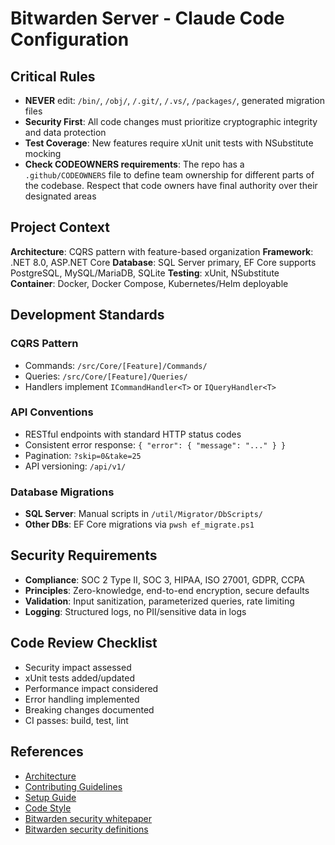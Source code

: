 # Bitwarden Server - Claude Code Configuration

## Critical Rules

- **NEVER** edit: `/bin/`, `/obj/`, `/.git/`, `/.vs/`, `/packages/`, generated migration files
- **Security First**: All code changes must prioritize cryptographic integrity and data protection
- **Test Coverage**: New features require xUnit unit tests with NSubstitute mocking
- **Check CODEOWNERS requirements**: The repo has a `.github/CODEOWNERS` file to define team ownership for different parts of the codebase. Respect that code owners have final authority over their designated areas

## Project Context

**Architecture**: CQRS pattern with feature-based organization
**Framework**: .NET 8.0, ASP.NET Core
**Database**: SQL Server primary, EF Core supports PostgreSQL, MySQL/MariaDB, SQLite
**Testing**: xUnit, NSubstitute
**Container**: Docker, Docker Compose, Kubernetes/Helm deployable

## Development Standards

### CQRS Pattern

- Commands: `/src/Core/[Feature]/Commands/`
- Queries: `/src/Core/[Feature]/Queries/`
- Handlers implement `ICommandHandler<T>` or `IQueryHandler<T>`

### API Conventions

- RESTful endpoints with standard HTTP status codes
- Consistent error response: `{ "error": { "message": "..." } }`
- Pagination: `?skip=0&take=25`
- API versioning: `/api/v1/`

### Database Migrations

- **SQL Server**: Manual scripts in `/util/Migrator/DbScripts/`
- **Other DBs**: EF Core migrations via `pwsh ef_migrate.ps1`

## Security Requirements

- **Compliance**: SOC 2 Type II, SOC 3, HIPAA, ISO 27001, GDPR, CCPA
- **Principles**: Zero-knowledge, end-to-end encryption, secure defaults
- **Validation**: Input sanitization, parameterized queries, rate limiting
- **Logging**: Structured logs, no PII/sensitive data in logs

## Code Review Checklist

- Security impact assessed
- xUnit tests added/updated
- Performance impact considered
- Error handling implemented
- Breaking changes documented
- CI passes: build, test, lint

## References

- [Architecture](https://contributing.bitwarden.com/architecture/server/)
- [Contributing Guidelines](https://contributing.bitwarden.com/contributing/)
- [Setup Guide](https://contributing.bitwarden.com/getting-started/server/guide/)
- [Code Style](https://contributing.bitwarden.com/contributing/code-style/)
- [Bitwarden security whitepaper](https://bitwarden.com/help/bitwarden-security-white-paper/)
- [Bitwarden security definitions](https://contributing.bitwarden.com/architecture/security/definitions)

